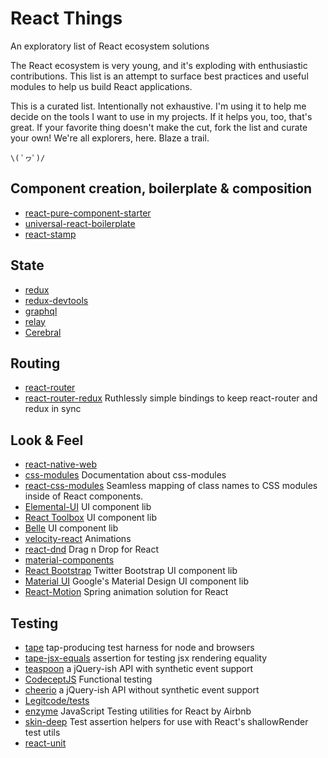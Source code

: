 # React Things

An exploratory list of React ecosystem solutions

The React ecosystem is very young, and it's exploding with enthusiastic contributions. This list is an attempt to surface best practices and useful modules to help us build React applications.

This is a curated list. Intentionally not exhaustive. I'm using it to help me decide on the tools I want to use in my projects. If it helps you, too, that's great. If your favorite thing doesn't make the cut, fork the list and curate your own! We're all explorers, here. Blaze a trail.

`\( ﾟヮﾟ)/`


## Component creation, boilerplate & composition

* [react-pure-component-starter](https://github.com/ericelliott/react-pure-component-starter)
* [universal-react-boilerplate](https://github.com/cloverfield-tools/universal-react-boilerplate)
* [react-stamp](https://github.com/stampit-org/react-stamp)

## State

* [redux](https://github.com/rackt/redux)
* [redux-devtools](https://github.com/gaearon/redux-devtools)
* [graphql](https://github.com/facebook/graphql)
* [relay](https://github.com/facebook/relay)
* [Cerebral](http://www.cerebraljs.com/)

## Routing

* [react-router](https://github.com/rackt/react-router)
* [react-router-redux](https://github.com/rackt/react-router-redux) Ruthlessly simple bindings to keep react-router and redux in sync

## Look & Feel

* [react-native-web](https://github.com/necolas/react-native-web)
* [css-modules](https://github.com/css-modules/css-modules) Documentation about css-modules
* [react-css-modules](https://github.com/gajus/react-css-modules) Seamless mapping of class names to CSS modules inside of React components.
* [Elemental-UI](http://elemental-ui.com/) UI component lib
* [React Toolbox](http://react-toolbox.com/) UI component lib
* [Belle](http://nikgraf.github.io/belle/) UI component lib
* [velocity-react](https://github.com/twitter-fabric/velocity-react) Animations
* [react-dnd](http://gaearon.github.io/react-dnd/) Drag n Drop for React
* [material-components](http://garth.github.io/material-components/#/)
* [React Bootstrap](https://react-bootstrap.github.io/) Twitter Bootstrap UI component lib
* [Material UI](http://www.material-ui.com/#/) Google's Material Design UI component lib
* [React-Motion](https://github.com/chenglou/react-motion) Spring animation solution for React

## Testing

* [tape](https://github.com/substack/tape) tap-producing test harness for node and browsers
* [tape-jsx-equals](https://github.com/atabel/tape-jsx-equals) assertion for testing jsx rendering equality
* [teaspoon](https://github.com/jquense/teaspoon) a jQuery-ish API with synthetic event support
* [CodeceptJS](http://codecept.io/) Functional testing
* [cheerio](https://github.com/cheeriojs/cheerio) a jQuery-ish API without synthetic event support
* [Legitcode/tests](https://github.com/Legitcode/tests)
* [enzyme](https://github.com/airbnb/enzyme) JavaScript Testing utilities for React by Airbnb
* [skin-deep](https://github.com/glenjamin/skin-deep) Test assertion helpers for use with React's shallowRender test utils
* [react-unit](https://github.com/pzavolinsky/react-unit)
